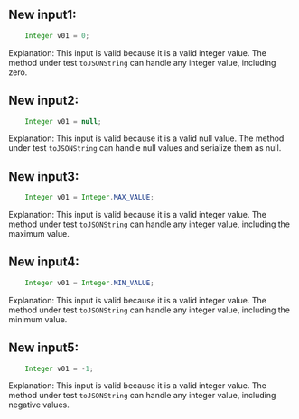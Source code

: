 ## New input1:
```java
    Integer v01 = 0;
```
Explanation: This input is valid because it is a valid integer value. The method under test `toJSONString` can handle any integer value, including zero.

## New input2:
```java
    Integer v01 = null;
```
Explanation: This input is valid because it is a valid null value. The method under test `toJSONString` can handle null values and serialize them as null.

## New input3:
```java
    Integer v01 = Integer.MAX_VALUE;
```
Explanation: This input is valid because it is a valid integer value. The method under test `toJSONString` can handle any integer value, including the maximum value.

## New input4:
```java
    Integer v01 = Integer.MIN_VALUE;
```
Explanation: This input is valid because it is a valid integer value. The method under test `toJSONString` can handle any integer value, including the minimum value.

## New input5:
```java
    Integer v01 = -1;
```
Explanation: This input is valid because it is a valid integer value. The method under test `toJSONString` can handle any integer value, including negative values.
